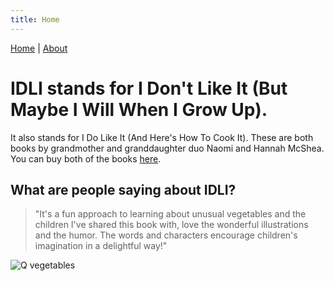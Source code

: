 ```yaml
---
title: Home
---
```


[Home](index.md) | [About](about.md)

# IDLI stands for I Don't Like It (But Maybe I Will When I Grow Up). 

It also stands for I Do Like It (And Here's How To Cook It). These are both books by grandmother and granddaughter duo Naomi and Hannah McShea. You can buy both of the books [here](https://www.amazon.com/dp/B09MDHNB23?binding=paperback&ref=dbs_dp_rwt_sb_pc_tpbk).

## What are people saying about IDLI?

> "It's a fun approach to learning about unusual vegetables and the children I've shared this book with, love the wonderful illustrations and the humor. The words and characters encourage children's imagination in a delightful way!"

![Q vegetables](https://github.com/idlibooks/idlibooks/quiche.png)
